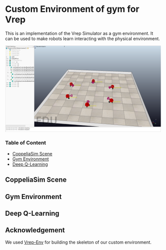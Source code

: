 # Custom Environment of gym for Vrep
This is an implementation of the Vrep Simulator as a gym environment. It can be used to make robots learn interacting with the physical environment.

<p>
<img src="consensus_graph1.PNG" width="1000" >
</p>

### Table of Content

- [CoppeliaSim Scene](#CoppeliaSim%20Scene)
- [Gym Environment](#Gym%20Environment)
- [Deep Q-Learning](#Deep%20Q-Learning)

## CoppeliaSim Scene

## Gym Environment

## Deep Q-Learning

## Acknowledgement

We used [Vrep-Env](https://github.com/ycps/vrep-env#vrepcartpole-v0) for building the skeleton of our custom environment.